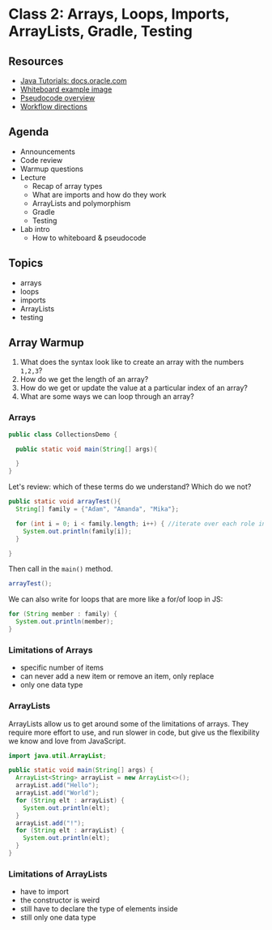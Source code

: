 # Class 2: Arrays, Loops, Imports, ArrayLists, Gradle, Testing

## Resources
* [Java Tutorials: docs.oracle.com](https://docs.oracle.com/javase/tutorial/)
* [Whiteboard example image](../assets/DataStructuresWhiteboard.PNG)
* [Pseudocode overview](../Pseudocode.md)
* [Workflow directions](../GradleWorkflow.md)

## Agenda
- Announcements
- Code review
- Warmup questions
- Lecture
  - Recap of array types
  - What are imports and how do they work
  - ArrayLists and polymorphism
  - Gradle
  - Testing
- Lab intro
  - How to whiteboard & pseudocode

## Topics
* arrays
* loops
* imports
* ArrayLists
* testing

## Array Warmup
1. What does the syntax look like to create an array with the numbers `1,2,3`?
2. How do we get the length of an array?
3. How do we get or update the value at a particular index of an array?
4. What are some ways we can loop through an array?

### Arrays

```java
public class CollectionsDemo {

  public static void main(String[] args){

  }
}
```

Let's review: which of these terms do we understand? Which do we not?

```java
public static void arrayTest(){
  String[] family = {"Adam", "Amanda", "Mika"};

  for (int i = 0; i < family.length; i++) { //iterate over each role in roles array.
    System.out.println(family[i]);
  }

}
```

Then call in the `main()` method.
```java
arrayTest();
```

We can also write for loops that are more like a for/of loop in JS:
```java
for (String member : family) {
  System.out.println(member);
}
```

### Limitations of Arrays

- specific number of items
- can never add a new item or remove an item, only replace
- only one data type

### ArrayLists
ArrayLists allow us to get around some of the limitations of arrays. They require more effort to use, and run slower in code, but give us the flexibility we know and love from JavaScript.

```java
import java.util.ArrayList;

public static void main(String[] args) {
  ArrayList<String> arrayList = new ArrayList<>();
  arrayList.add("Hello");
  arrayList.add("World");
  for (String elt : arrayList) {
    System.out.println(elt);
  }
  arrayList.add("!");
  for (String elt : arrayList) {
    System.out.println(elt);
  }
}
```

### Limitations of ArrayLists
- have to import
- the constructor is weird
- still have to declare the type of elements inside
- still only one data type
